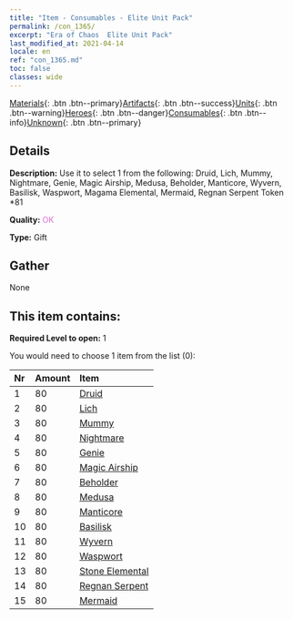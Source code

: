 ```yaml
---
title: "Item - Consumables - Elite Unit Pack"
permalink: /con_1365/
excerpt: "Era of Chaos  Elite Unit Pack"
last_modified_at: 2021-04-14
locale: en
ref: "con_1365.md"
toc: false
classes: wide
---
```

 [Materials](/Items/){: .btn .btn--primary}[Artifacts](/Items/Artifacts/){: .btn .btn--success}[Units](/Items/Units/){: .btn .btn--warning}[Heroes](/Items/Heroes/){: .btn .btn--danger}[Consumables](/Items/Consumables/){: .btn .btn--info}[Unknown](/Items/Unknown/){: .btn .btn--primary}

## Details
 **Description:** Use it to select 1 from the following: Druid, Lich, Mummy, Nightmare, Genie, Magic Airship, Medusa, Beholder, Manticore, Wyvern, Basilisk, Waspwort, Magama Elemental, Mermaid, Regnan Serpent Token *81

 **Quality:** <span style="color: #DA70D6">OK</span>

 **Type:** Gift

## Gather

  None

## This item contains:

 **Required Level to open:** 1

 You would need to choose 1 item from the list (0):

  | Nr | Amount |     Item    |
  |:---|:-------|:------------|
  | 1 | 80 | [Druid](/Items/unt_206/) | 
  | 2 | 80 | [Lich](/Items/unt_212/) | 
  | 3 | 80 | [Mummy](/Items/unt_215/) | 
  | 4 | 80 | [Nightmare](/Items/unt_233/) | 
  | 5 | 80 | [Genie](/Items/unt_239/) | 
  | 6 | 80 | [Magic Airship](/Items/unt_242/) | 
  | 7 | 80 | [Beholder](/Items/unt_246/) | 
  | 8 | 80 | [Medusa](/Items/unt_247/) | 
  | 9 | 80 | [Manticore](/Items/unt_249/) | 
  | 10 | 80 | [Basilisk](/Items/unt_256/) | 
  | 11 | 80 | [Wyvern](/Items/unt_258/) | 
  | 12 | 80 | [Waspwort](/Items/unt_260/) | 
  | 13 | 80 | [Stone Elemental](/Items/unt_266/) | 
  | 14 | 80 | [Regnan Serpent](/Items/unt_276/) | 
  | 15 | 80 | [Mermaid](/Items/unt_277/) | 

